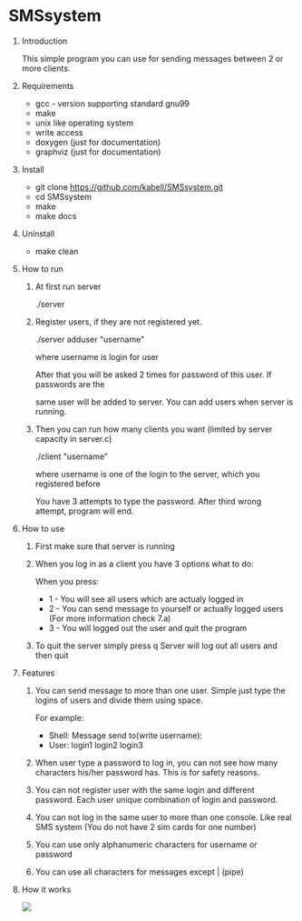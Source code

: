 # SMSsystem

1. Introduction

    This simple program you can use for sending messages between 2 or more clients.

2. Requirements

    - gcc - version supporting standard gnu99
    - make 
    - unix like operating system
    - write access
    - doxygen (just for documentation)
    - graphviz (just for documentation)



3. Install

    - git clone https://github.com/kabell/SMSsystem.git
    - cd SMSsystem
    - make
    - make docs 

4. Uninstall
    
    - make clean

5. How to run

    1. At first run server

        ./server

    2. Register users, if they are not registered yet.

        ./server adduser "username"
        
        where username is login for user
        
        After that you will be asked 2 times for password of this user. If passwords are the 
        
        same user will be added to server. You can add users when server is running.

    3. Then you can run how many clients you want (limited by server capacity in server.c)

        ./client "username"

        where username is one of the login to the server, which you registered before

        You have 3 attempts to type the password. After third wrong attempt, program will end.


6. How to use

    1. First make sure that server is running

    2. When you log in as a client you have 3 options what to do:

        When you press:
        - 1 - You will see all users which are actualy logged in
        - 2 - You can send message to yourself or actually logged users (For more information check 7.a)
        - 3 - You will logged out the user and quit the program

    3. To quit the server simply press q
        Server will log out all users and then quit
   

8. Features

    1. You can send message to more than one user. Simple just type the logins of users and divide them using space.
    
        For example:
        - Shell: Message send to(write username): 
        - User: login1 login2 login3 

    2. When user type a password to log in, you can not see how many characters his/her password has. This is for safety reasons.

    3. You can not register user with the same login and different password. Each user unique combination of login and password.

    4. You can not log in the same user to more than one console. Like real SMS system (You do not have 2 sim cards for one number)

    5. You can use only alphanumeric characters for username or password

    6. You can use all characters for messages except | (pipe)
    

9. How it works

    <img src="../schema.png"/>
        
 

